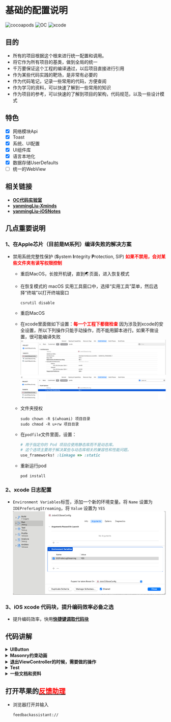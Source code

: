 # 基础的配置说明
<p align="left">
  <img src="https://img.shields.io/badge/pod-1.15.2-brightgreen" alt="cocoapods" title="cocoapods"/>
  <img src="https://img.shields.io/badge/OC-orange" alt="OC" title="OC"/>
  <img src="https://img.shields.io/badge/xcode-15.4-blue" alt="xcode" title="xcode"/>
</p>

## 目的
* 所有的项目根据这个根来进行统一配置和调用。
* 将它作为所有项目的基类，做到全局的统一
* 千万要保证这个工程的编译通过，以后项目直接进行引用
* 作为某些代码实践的靶场，是非常有必要的
* 作为代码笔记，记录一些常用的代码，方便查阅
* 作为学习的资料，可以快速了解到一些常用的知识
* 作为项目的参考，可以快速的了解到项目的架构，代码规范，以及一些设计模式

## 特色
- [x] 网络模块Api<br>
- [x] Toast<br>
- [x] 系统、UI配置<br>
- [x] UI组件库<br>
- [x] 语言本地化<br>
- [x] 数据存储UserDefaults<br>
- [ ] 统一的WebView<br>
## 相关链接

* [**OC代码实验室**](https://github.com/295060456/Jobs_ObjectiveC_Laboratory)
* [**yanmingLiu-Xminds**](https://github.com/yanmingLiu/Xminds)
* [**yanmingLiu-iOSNotes**](https://github.com/yanmingLiu/iOSNotes)

## 几点重要说明

### 1、在Apple芯片（目前是M系列）编译失败的解决方案
* 禁用系统完整性保护 (**S**ystem **I**ntegrity **P**rotection, SIP)   <font color=red>**如果不禁用，会对某些文件夹有读写权限控制**</font>
  * 重启MacOS，长按开机键，直到🌏页面，进入恢复模式
  * 在恢复模式的 macOS 实用工具窗口中，选择“实用工具”菜单，然后选择“终端”以打开终端窗口
    ```shell
    csrutil disable
    ```
  * 重启MacOS
  * 在xcode里面做如下设置：<font color=red>**每一个工程下都做检查**</font>
  	因为涉及到xcode的安全设置，所以下列操作只能手动操作，而不能用脚本进行。如果不做设置，很可能编译失败
    ![image-20240628195445480](./assets/image-20240628195445480.png)
    ![image-20240628200436387](./assets/image-20240628200436387.png)
  
  * 文件夹授权
    ```
    sudo chown -R $(whoami) 项目目录
    sudo chmod -R u+rw 项目目录
    ```
  * 在`podfile`文件里面，设置：
    ```ruby
    # 用于指定你的 Pod 项目应使用静态库而不是动态库。
    # 这个选项主要用于解决某些与动态库相关的兼容性和性能问题。
    use_frameworks! :linkage => :static
    ```
  * 重新运行pod
    ```shell
    pod install
    ```
### 2、xcode 日志配置
* `Environment Variables`标签，添加一个新的环境变量。将 `Name` 设置为 `IDEPreferLogStreaming`，将 `Value` 设置为 `YES`
![image-20240629161626945](./assets/image-20240629161626945.png)

### 3、iOS xcode 代码块，提升编码效率必备之选
* 提升编码效率，快用[**快捷键调取代码块**](https://github.com/JobsKit/JobsCodeSnippets)
## 代码讲解

<details id="UIButton">
 <summary><strong>UIButton</strong></summary>

* 苹果在后续的Api中推出了 UIButtonConfiguration 来设置UIButton，但是这个新Api会存在几大问题

  * 大多数开发者对这个Api不熟悉
  * 用了新Api以后，老的Api的一些调用方式可能不会起效果。如果还是按照以前的方式创建，你会发现UIButton不正常出现
  * 大多数时候，我们会涉及到富文本。而富文本和普通的文本之间对于控件有优先级。富文本的优先级最高
  * 因为要做兼容处理，但是 UIButtonConfiguration 的设置环节非常繁琐
  
* 所以，为了应对以上的问题，可以快捷键（init.JobsBtn）调代码块来设置 UIButton

  * 得出的 UIButton 是没有约束的，需要自己在外界加
  * 具体的内部实现，请关注`@implementation UIButton (UI)`
  
* 用新Api（UIButtonConfiguration）创建一个带富文本的UIButton

  ```objective-c
  @property(nonatomic,strong)BaseButton *titleBtn;
  @property(nonatomic,strong)NSMutableArray <NSString *>*richTextMutArr;
  @property(nonatomic,strong)NSMutableArray <RichTextConfig *>*richTextConfigMutArr;
  
   -(BaseButton *)titleBtn{
       if(!_titleBtn){
           @jobs_weakify(self)
           _titleBtn = [BaseButton.alloc jobsInitBtnByConfiguration:nil
                                                          background:nil
                                                      titleAlignment:UIButtonConfigurationTitleAlignmentCenter
                                                       textAlignment:NSTextAlignmentCenter
                                                    subTextAlignment:NSTextAlignmentCenter
                                                         normalImage:nil
                                                      highlightImage:nil
                                                     attributedTitle:nil
                                             selectedAttributedTitle:nil
                                                  attributedSubtitle:[self richTextWithDataConfigMutArr:self.richTextConfigMutArr]
                                                               title:Internationalization(@"请支付")
                                                            subTitle:nil//Internationalization(@"观看完整教学视频需支付99Mata值")
                                                           titleFont:UIFontWeightBoldSize(18)
                                                        subTitleFont:nil
                                                            titleCor:JobsCor(@"#333333")
                                                         subTitleCor:nil
                                                  titleLineBreakMode:NSLineBreakByWordWrapping
                                               subtitleLineBreakMode:NSLineBreakByWordWrapping
                                                 baseBackgroundColor:UIColor.whiteColor
                                                        imagePadding:JobsWidth(0)
                                                        titlePadding:JobsWidth(10)
                                                      imagePlacement:NSDirectionalRectEdgeNone
                                          contentHorizontalAlignment:UIControlContentHorizontalAlignmentCenter
                                            contentVerticalAlignment:UIControlContentVerticalAlignmentCenter
                                                       contentInsets:jobsSameDirectionalEdgeInsets(0)
                                                   cornerRadiusValue:JobsWidth(0)
                                                     roundingCorners:UIRectCornerAllCorners
                                                roundingCornersRadii:CGSizeZero
                                                      layerBorderCor:nil
                                                         borderWidth:JobsWidth(0)
                                                       primaryAction:nil
                                                     clickEventBlock:^id(BaseButton *x) {
               @jobs_strongify(self)
               x.selected = !x.selected;
               if (self.objectBlock) self.objectBlock(x);
               return nil;
           }];
           [self addSubview:_titleBtn];
           [_titleBtn mas_makeConstraints:^(MASConstraintMaker *make) {
               make.height.mas_equalTo(JobsWidth(72));
               make.top.equalTo(self).offset(JobsWidth(20));
               make.centerX.equalTo(self);
           }];
           [_titleBtn makeBtnLabelByShowingType:UILabelShowingType_03];
       }return _titleBtn;
   }
  
   -(NSMutableArray<NSString *> *)richTextMutArr{
       if (!_richTextMutArr) {
           _richTextMutArr = NSMutableArray.array;
           [_richTextMutArr addObject:Internationalization(@"观看完整教学视频需支付")];
           [_richTextMutArr addObject:Internationalization(@"99")];
           [_richTextMutArr addObject:Internationalization(@"Mata值")];
       }return _richTextMutArr;
   }
  
   -(NSMutableArray<RichTextConfig *> *)richTextConfigMutArr{
       if (!_richTextConfigMutArr) {
           _richTextConfigMutArr = NSMutableArray.array;
           {
               RichTextConfig *config_01 = RichTextConfig.new;
               config_01.font = UIFontWeightRegularSize(14);
               config_01.textCor = JobsCor(@"#666666");
               config_01.targetString = self.richTextMutArr[0];
               config_01.paragraphStyle = self.jobsParagraphStyleCenter;
               [_richTextConfigMutArr addObject:config_01];
           }
  
           {
               RichTextConfig *config_02 = RichTextConfig.new;
               config_02.font = UIFontWeightRegularSize(14);
               config_02.textCor = JobsCor(@"#BA9B77");
               config_02.targetString = self.richTextMutArr[1];
               config_02.paragraphStyle = self.jobsParagraphStyleCenter;
               [_richTextConfigMutArr addObject:config_02];
           }
  
           {
               RichTextConfig *config_03 = RichTextConfig.new;
               config_03.font = UIFontWeightRegularSize(14);
               config_03.textCor = JobsCor(@"#666666");
               config_03.targetString = self.richTextMutArr[2];
               config_03.paragraphStyle = self.jobsParagraphStyleCenter;
               [_richTextConfigMutArr addObject:config_03];
           }
       }return _richTextConfigMutArr;
   }
  ```
  
* 资料来源：

  * * [**UIButtonConfiguration**](https://www.jianshu.com/p/12426709420e)
    * [**Chat GPT 3.5**](https://chatgpt.com/)
      </details>

<details id="Masonry约束动画<br>">
 <summary><strong>Masonry约束动画<br></strong></summary>

  ```objective-c
  -(MSMineView2 *)view2{
      if(!_view2){
          _view2 = MSMineView2.new;
          [_view2 richElementsInViewWithModel:nil];
          [self addSubview:_view2];
          [_view2 jobsMasonryBeforeBlock:^(MASConstraintMaker * _Nonnull make) {
              // 添加第一个 _view2 的约束
              make.width.mas_equalTo(0);
              make.height.mas_equalTo([MSMineView2 viewSizeWithModel:nil].height);
              make.right.equalTo(self).offset(JobsWidth(-10));
              make.top.equalTo(self).offset(JobsWidth(10));
          }
                       masonryAfterBlock:^(MASConstraintMaker * _Nonnull make) {
              // 添加第二个 _view2 的约束
              make.size.mas_equalTo([MSMineView2 viewSizeWithModel:nil]);
              make.centerX.equalTo(self);
              make.top.equalTo(self).offset(JobsWidth(10));
          }];
          [_view2 cornerCutToCircleWithCornerRadius:[MSMineView2 viewSizeWithModel:nil].height / 2];
      }return _view2;
  }
  ```
</details>

<details id="退出ViewController的时候，需要做的操作">
 <summary><strong>退出ViewController的时候，需要做的操作</strong></summary>
定义于`BaseViewProtocol`，因为是进数据，所以可以实现在控制器生命周期的任意处


 ```objective-c
  @jobs_weakify(self)
  self.jobsBackBlock = ^id _Nullable(id _Nullable data) {
      @jobs_strongify(self)
      NSLog(@"退出页面的逻辑");
      return nil;
  };
 ```
也可以在具体的子控制器覆写下列方法

```objective-c
-(void)backBtnClickEvent:(UIButton *_Nullable)sender;
```

</details>

<details id="Test">
 <summary><strong>Test</strong></summary>

 ```objective-c
// TODO
 ```
</details>









<details id="一些文档和资料">
 <summary><strong>一些文档和资料</strong></summary>

- [**关于响应链的一些研究成果**](文档和资料/关于响应链的一些研究成果/关于响应链的一些研究成果.md)<br>
- [**模型解析**](文档和资料/模型解析/模型解析.md)<br>
- [**iOS状态栏颜色的修改**](文档和资料/iOS状态栏颜色的修改.md)<br>
- [**UICollectionView点击事件**](文档和资料/UICollectionView点击事件.md)<br>
- [**路由**](文档和资料/路由.md)<br>
- 其他
  * [**其他-关于系统Nav**](文档和资料/其他/关于系统Nav.md)<br>
  * [**其他-键盘方法生命周期**](文档和资料/其他/键盘方法生命周期.md)<br>
  * [**其他-精确度量iOS-App的启动时间**](文档和资料/其他/精确度量iOS-App的启动时间.md)<br>
  * [**其他-谁说HTTP和GET就不能通过Body来发送数据呢？**](文档和资料/其他/谁说HTTP和GET就不能通过Body来发送数据呢？.md)<br>
    </details>

## 打开苹果的[<font color=red>**反馈助理**</font>](applefeedback://)
* 浏览器打开并输入 
  ```html
  feedbackassistant://
 ```
